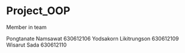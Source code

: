 # Project_OOP
Member in team

Pongtanate Namsawat 630612106
Yodsakorn Likitrungson 630612109
Wisarut Sada  630612110
